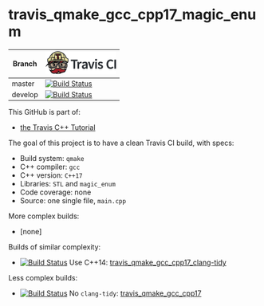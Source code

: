 # travis_qmake_gcc_cpp17_magic_enum

Branch |[![Travis CI logo](pics/TravisCI.png)](https://travis-ci.org)
-------|----------------------------------------------------------------------------------------------------------------------------------------------------------------------------------------
master |[![Build Status](https://travis-ci.org/richelbilderbeek/travis_qmake_gcc_cpp17_magic_enum.svg?branch=master)](https://travis-ci.org/richelbilderbeek/travis_qmake_gcc_cpp17_magic_enum)
develop|[![Build Status](https://travis-ci.org/richelbilderbeek/travis_qmake_gcc_cpp17_magic_enum.svg?branch=develop)](https://travis-ci.org/richelbilderbeek/travis_qmake_gcc_cpp17_magic_enum)

This GitHub is part of:

 * [the Travis C++ Tutorial](https://github.com/richelbilderbeek/travis_cpp_tutorial)
 
The goal of this project is to have a clean Travis CI build, with specs:
 * Build system: `qmake`
 * C++ compiler: `gcc`
 * C++ version: `C++17`
 * Libraries: `STL` and `magic_enum`
 * Code coverage: none
 * Source: one single file, `main.cpp`

More complex builds:

 * [none]

Builds of similar complexity:

 * [![Build Status](https://travis-ci.org/richelbilderbeek/travis_qmake_gcc_cpp17_clang-tidy.svg?branch=master)](https://travis-ci.org/richelbilderbeek/travis_qmake_gcc_cpp17_clang-tidy) Use C++14: [travis_qmake_gcc_cpp17_clang-tidy](https://www.github.com/richelbilderbeek/travis_qmake_gcc_cpp17_clang-tidy)

Less complex builds:

 * [![Build Status](https://travis-ci.org/richelbilderbeek/travis_qmake_gcc_cpp17.svg?branch=master)](https://travis-ci.org/richelbilderbeek/travis_qmake_gcc_cpp17) No `clang-tidy`: [travis_qmake_gcc_cpp17](https://www.github.com/richelbilderbeek/travis_qmake_gcc_cpp17)
 
